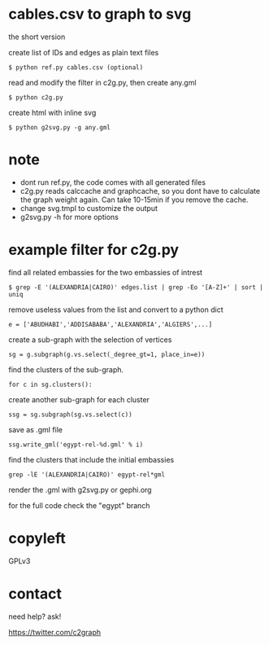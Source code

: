 # cables.csv to graph to svg

the short version

create list of IDs and edges as plain text files

    $ python ref.py cables.csv (optional)

read and modify the filter in c2g.py, then create any.gml
    
    $ python c2g.py

create html with inline svg

    $ python g2svg.py -g any.gml

# note

* dont run ref.py, the code comes with all generated files
* c2g.py reads calccache and graphcache, so you dont have to calculate
  the graph weight again. Can take 10-15min if you remove the cache.
* change svg.tmpl to customize the output
* g2svg.py -h for more options

# example filter for c2g.py

find all related embassies for the two embassies of intrest

    $ grep -E '(ALEXANDRIA|CAIRO)' edges.list | grep -Eo '[A-Z]+' | sort | uniq

remove useless values from the list and convert to a python dict

    e = ['ABUDHABI','ADDISABABA','ALEXANDRIA','ALGIERS',...]

create a sub-graph with the selection of vertices

    sg = g.subgraph(g.vs.select(_degree_gt=1, place_in=e))

find the clusters of the sub-graph. 

    for c in sg.clusters():

create another sub-graph for each cluster

    ssg = sg.subgraph(sg.vs.select(c))

save as .gml file

    ssg.write_gml('egypt-rel-%d.gml' % i)

find the clusters that include the initial embassies

    grep -lE '(ALEXANDRIA|CAIRO)' egypt-rel*gml

render the .gml with g2svg.py or gephi.org

for the full code check the "egypt" branch

# copyleft

GPLv3

# contact

need help? ask!

https://twitter.com/c2graph

